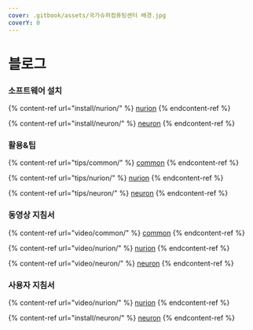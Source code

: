 ```yaml
---
cover: .gitbook/assets/국가슈퍼컴퓨팅센터 배경.jpg
coverY: 0
---
```


# 블로그

### 소프트웨어 설치&#x20;

{% content-ref url="install/nurion/" %}
[nurion](install/nurion/)
{% endcontent-ref %}

{% content-ref url="install/neuron/" %}
[neuron](install/neuron/)
{% endcontent-ref %}

### 활용&팁&#x20;

{% content-ref url="tips/common/" %}
[common](tips/common/)
{% endcontent-ref %}

{% content-ref url="tips/nurion/" %}
[nurion](tips/nurion/)
{% endcontent-ref %}

{% content-ref url="tips/neuron/" %}
[neuron](tips/neuron/)
{% endcontent-ref %}

### 동영상 지침서&#x20;

{% content-ref url="video/common/" %}
[common](video/common/)
{% endcontent-ref %}

{% content-ref url="video/nurion/" %}
[nurion](video/nurion/)
{% endcontent-ref %}

{% content-ref url="video/neuron/" %}
[neuron](video/neuron/)
{% endcontent-ref %}

### 사용자 지침서

{% content-ref url="video/nurion/" %}
[nurion](video/nurion/)
{% endcontent-ref %}

{% content-ref url="install/neuron/" %}
[neuron](install/neuron/)
{% endcontent-ref %}
